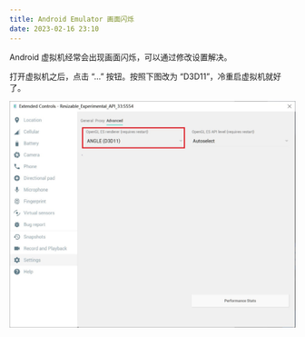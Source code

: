 ```yaml
---
title: Android Emulator 画面闪烁
date: 2023-02-16 23:10
---
```


Android 虚拟机经常会出现画面闪烁，可以通过修改设置解决。

打开虚拟机之后，点击 “...” 按钮。按照下图改为 “D3D11”，冷重启虚拟机就好了。

![01](/assets/img/2023-02-16-01.jpg)
